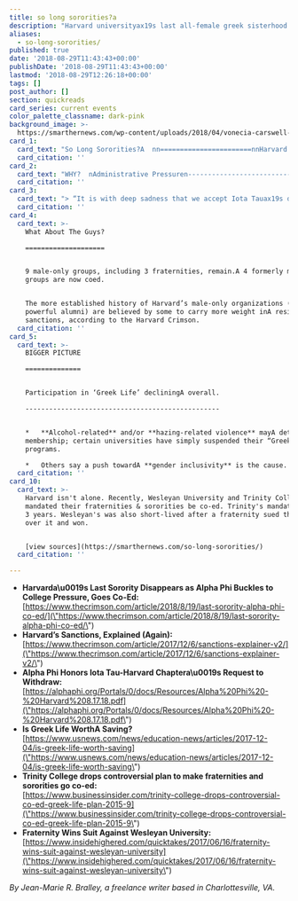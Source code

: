 ```yaml
---
title: so long sororities?a
description: "Harvard universityax19s last all-female greek sisterhood goes co-ed due to administrative pressures."
aliases:
  - so-long-sororities/
published: true
date: '2018-08-29T11:43:43+00:00'
publishDate: '2018-08-29T11:43:43+00:00'
lastmod: '2018-08-29T12:26:18+00:00'
tags: []
post_author: []
section: quickreads
card_series: current events
color_palette_classname: dark-pink
background_image: >-
  https://smarthernews.com/wp-content/uploads/2018/04/vonecia-carswell-613625-unsplash-scaled.jpg
card_1:
  card_text: "So Long Sororities?A  nn=======================nnHarvard Universityax19s last all-female Greek sisterhood goes co-ed."
  card_citation: ''
card_2:
  card_text: "WHY?  nAdministrative Pressuren------------------------------nnIn 2016, Harvard said it would prevent Class of 2021 members of single-gender groups from holding student leadership roles, receiving endorsements for fellowships, & becoming varsity captains.nnAccordingly, Alpha Phi, Harvardax19s last remaining Greek sorority, has become the co-ed group, ax1C**The Ivy**.”"
  card_citation: ''
card_3:
  card_text: "> “It is with deep sadness that we accept Iota Tauax19s decision to cease activities. New sanctions put in place by Harvard University placed our members in an untenable conflict ax13 to choose between their supportive, empowering women-only space and external scholastic and leadership opportunities.”n> n> Renee Zainer, Alpha Phi International President and Chairman of the International Executive Board"
  card_citation: ''
card_4:
  card_text: >-
    What About The Guys?

    ====================


    9 male-only groups, including 3 fraternities, remain.A 4 formerly male-only
    groups are now coed.


    The more established history of Harvard’s male-only organizations (and their
    powerful alumni) are believed by some to carry more weight inA resisting the
    sanctions, according to the Harvard Crimson.
  card_citation: ''
card_5:
  card_text: >-
    BIGGER PICTURE

    ==============


    Participation in ‘Greek Life’ decliningA overall.

    -------------------------------------------------


    *   **Alcohol-related** and/or **hazing-related violence** mayA deter
    membership; certain universities have simply suspended their “Greek Life”
    programs.

    *   Others say a push towardA **gender inclusivity** is the cause.
  card_citation: ''
card_10:
  card_text: >-
    Harvard isn't alone. Recently, Wesleyan University and Trinity College
    mandated their fraternities & sororities be co-ed. Trinity's mandate lasted
    3 years. Wesleyan's was also short-lived after a fraternity sued the school
    over it and won.


    [view sources](https://smarthernews.com/so-long-sororities/)
  card_citation: ''

---
```

*   **Harvarda\\u0019s Last Sorority Disappears as Alpha Phi Buckles to College Pressure, Goes Co-Ed:**  
    [https://www.thecrimson.com/article/2018/8/19/last-sorority-alpha-phi-co-ed/](\"https://www.thecrimson.com/article/2018/8/19/last-sorority-alpha-phi-co-ed/\")
*   **Harvard’s Sanctions, Explained (Again):**  
    [https://www.thecrimson.com/article/2017/12/6/sanctions-explainer-v2/](\"https://www.thecrimson.com/article/2017/12/6/sanctions-explainer-v2/\")
*   **Alpha Phi Honors Iota Tau-Harvard Chaptera\\u0019s Request to Withdraw:**  
    [https://alphaphi.org/Portals/0/docs/Resources/Alpha%20Phi%20-%20Harvard%208.17.18.pdf](\"https://alphaphi.org/Portals/0/docs/Resources/Alpha%20Phi%20-%20Harvard%208.17.18.pdf\")
*   **Is Greek Life WorthA Saving?**  
    [https://www.usnews.com/news/education-news/articles/2017-12-04/is-greek-life-worth-saving](\"https://www.usnews.com/news/education-news/articles/2017-12-04/is-greek-life-worth-saving\")
*   **Trinity College drops controversial plan to make fraternities and sororities go co-ed:**  
    [https://www.businessinsider.com/trinity-college-drops-controversial-co-ed-greek-life-plan-2015-9](\"https://www.businessinsider.com/trinity-college-drops-controversial-co-ed-greek-life-plan-2015-9\")
*   **Fraternity Wins Suit Against Wesleyan University:**  
    [https://www.insidehighered.com/quicktakes/2017/06/16/fraternity-wins-suit-against-wesleyan-university](\"https://www.insidehighered.com/quicktakes/2017/06/16/fraternity-wins-suit-against-wesleyan-university\")

_By Jean-Marie R. Bralley, a freelance writer based in Charlottesville, VA._